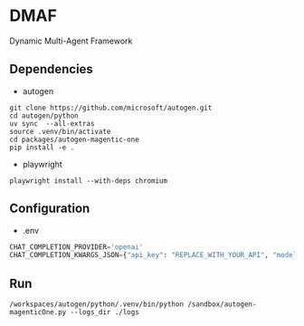 # DMAF
Dynamic Multi-Agent Framework

## Dependencies
- autogen
```shell
git clone https://github.com/microsoft/autogen.git
cd autogen/python
uv sync  --all-extras
source .venv/bin/activate
cd packages/autogen-magentic-one
pip install -e .
```

- playwright
```shell
playwright install --with-deps chromium
```

## Configuration
- .env
```python
CHAT_COMPLETION_PROVIDER='openai'
CHAT_COMPLETION_KWARGS_JSON={"api_key": "REPLACE_WITH_YOUR_API", "model": "gpt-4o-mini"}
```


## Run
```shell
/workspaces/autogen/python/.venv/bin/python /sandbox/autogen-magenticOne.py --logs_dir ./logs
```
